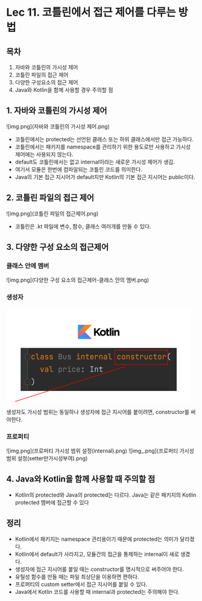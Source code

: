 # Lec 11. 코틀린에서 접근 제어를 다루는 방법

## 목차
1. 자바와 코틀린의 가시성 제어
2. 코틀린 파일의 접근 제어
3. 다양한 구성요소의 접근 제어
4. Java와 Kotlin을 함께 사용할 경우 주의할 점

## 1. 자바와 코틀린의 가시성 제어

![img.png](자바와 코틀린의 가시성 제어.png)

- 코틀린에서는 protected는 선언된 클래스 또는 하위 클래스에서만 접근 가능하다.
- 코틀린에서는 패키지를 namespace를 관리하기 위한 용도로만 사용하고 가시성 제어에는 사용되지 않는다.
- default도 코틀린에서는 없고 internal이라는 새로운 가시성 제어가 생김.
- 여기서 모듈은 한번에 컴파일되는 코틀린 코드를 의미한다.
- Java의 기본 접근 지시어가 default지만 Kotlin의 기본 접근 지시어는 public이다.

## 2. 코틀린 파일의 접근 제어

![img.png](코틀린 파일의 접근제어.png)

- 코틀린은 .kt 파일에 변수, 함수, 클래스 여러개를 만들 수 있다.

## 3. 다양한 구성 요소의 접근제어
### 클래스 안에 멤버
![img.png](다양한 구성 요소의 접근제어-클래스 안의 멤버.png)

### 생성자
![img.png](생성자의접근지시어.png) 

생성자도 가시성 범위는 동일하나 생성자에 접근 지시어를 붙이려면, constructor를 써야한다.

### 프로퍼티

![img.png](프로퍼티 가시성 범위 설정(internal).png)
![img_.png](프로퍼티 가시성 범위 설정(setter만가시성부여).png)

## 4. Java와 Kotlin을 함께 사용할 때 주의할 점
- Kotlin의 protected와 Java의 protected는 다르다. Java는 같은 패키지의 Kotlin protected 멤버에 접근할 수 있다

## 정리
- Kotlin에서 패키지는 namespace 관리용이기 때문에 protected는 의미가 달라졌다.
- Kotlin에서 default가 사라지고, 모듈간의 접근을 통제하는 internal이 새로 생겼다.
- 생성자에 접근 지시어를 붙일 때는 constructor를 명시적으로 써주어야 한다.
- 유틸성 함수를 만들 때는 파일 최상단을 이용하면 편하다.
- 프로퍼티의 custom setter에서 접근 지시어를 붙일 수 있다.
- Java에서 Kotlin 코드를 사용할 때 internal과 protected는 주의해야 한다.
